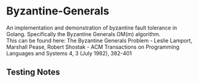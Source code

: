 # Byzantine-Generals
An implementation and demonstration of byzantine fault tolerance in Golang. Specifically the Byzantine Generals OM(m) algorithm.
<br>
This can be found here: The Byzantine Generals Problem - Leslie Lamport, Marshall Pease, Robert Shostak - ACM Transactions on Programming Languages and Systems 4, 3 (July 1982), 382-401 
<br>

<h2>Testing Notes</h2>

